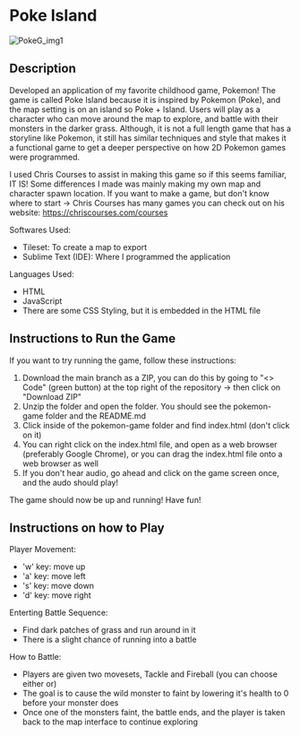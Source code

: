# Poke Island

![PokeG_img1](https://github.com/user-attachments/assets/5151762d-c069-44c0-b353-fee32de1de30)

## Description
Developed an application of my favorite childhood game, Pokemon! The game is called Poke Island because it is inspired by Pokemon (Poke), and the map setting is on an island so Poke + Island.
Users will play as a character who can move around the map to explore, and battle with their monsters in the darker grass. Although, it is not a full length game that has a storyline like Pokemon,
it still has similar techniques and style that makes it a functional game to get a deeper perspective on how 2D Pokemon games were programmed.

I used Chris Courses to assist in making this game so if this seems familiar, IT IS! Some differences I made was mainly making my own map and character spawn location.
If you want to make a game, but don't know where to start -> Chris Courses has many games you can check out on his website: https://chriscourses.com/courses

Softwares Used:
- Tileset: To create a map to export
- Sublime Text (IDE): Where I programmed the application

Languages Used:
- HTML
- JavaScript
- There are some CSS Styling, but it is embedded in the HTML file

## Instructions to Run the Game
If you want to try running the game, follow these instructions:
1. Download the main branch as a ZIP, you can do this by going to "<> Code" (green button) at the top right of the repository -> then click on "Download ZIP"
2. Unzip the folder and open the folder. You should see the pokemon-game folder and the README.md
3. Click inside of the pokemon-game folder and find index.html (don't click on it)
4. You can right click on the index.html file, and open as a web browser (preferably Google Chrome), or you can drag the index.html file onto a web browser as well
5. If you don't hear audio, go ahead and click on the game screen once, and the audo should play!

The game should now be up and running! Have fun!

## Instructions on how to Play
Player Movement:
- 'w' key: move up
- 'a' key: move left
- 's' key: move down
- 'd' key: move right

Enterting Battle Sequence:
- Find dark patches of grass and run around in it
- There is a slight chance of running into a battle

How to Battle:
- Players are given two movesets, Tackle and Fireball (you can choose either or)
- The goal is to cause the wild monster to faint by lowering it's health to 0 before your monster does
- Once one of the monsters faint, the battle ends, and the player is taken back to the map interface to continue exploring

